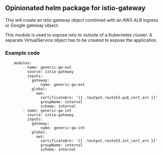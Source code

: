 ## Opinionated helm package for istio-gateway ##
This will create an istio gateway object combined with an AWS ALB Ingress or Google gateway object.

This module is used to expose istio to outside of a Kubernetes cluster.
A separate VirtualService object has to be created to expose the application.


### Example code ###

```
    modules:
        - name: generic-gw-ext
          source: istio-gateway
          inputs:
            gateway:
                name: generic-gw-ext
            global:
              aws:
                certificateArn: '{{ .toutput.route53.pub_cert_arn }}'
                groupName: internal
                scheme: internal
        - name: generic-gw-int
          source: istio-gateway
          inputs:
            gateway:
                name: generic-gw-int
            global:
              aws:
                certificateArn: '{{ .toutput.route53.int_cert_arn }}'
                groupName: internal
                scheme: internal

```
